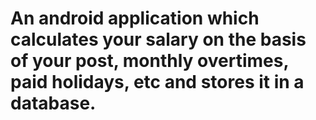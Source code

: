 # An android application which calculates your salary on the basis of your post, monthly overtimes, paid holidays, etc and stores it in a database.
